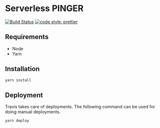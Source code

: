 # Serverless PINGER

[![Build Status](https://travis-ci.org/brokalys/sls-pinger.svg?branch=master)](https://travis-ci.org/brokalys/sls-pinger)
[![code style: prettier](https://img.shields.io/badge/code_style-prettier-ff69b4.svg?style=flat-square)](https://github.com/prettier/prettier)

## Requirements

- Node
- Yarn

## Installation

```sh
yarn install
```

## Deployment

Travis takes care of deployments. The following command can be used for doing manual deployments.

```sh
yarn deploy
```
